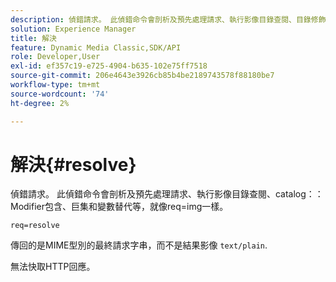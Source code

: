 ```yaml
---
description: 偵錯請求。 此偵錯命令會剖析及預先處理請求、執行影像目錄查閱、目錄修飾元包含、巨集和變數替代等，就像req=img一樣。
solution: Experience Manager
title: 解決
feature: Dynamic Media Classic,SDK/API
role: Developer,User
exl-id: ef357c19-e725-4904-b635-102e75ff7518
source-git-commit: 206e4643e3926cb85b4be2189743578f88180be7
workflow-type: tm+mt
source-wordcount: '74'
ht-degree: 2%

---
```


# 解決{#resolve}

偵錯請求。 此偵錯命令會剖析及預先處理請求、執行影像目錄查閱、catalog：：Modifier包含、巨集和變數替代等，就像req=img一樣。

`req=resolve`

傳回的是MIME型別的最終請求字串，而不是結果影像 `text/plain`.

無法快取HTTP回應。
